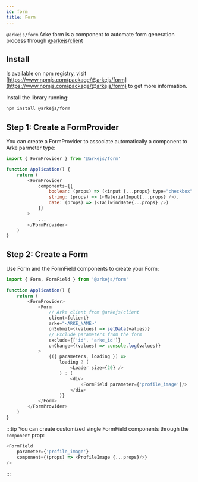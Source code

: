 ```yaml
---
id: form
title: Form
---
```


`@arkejs/form` Arke form is a component to automate form generation process 
through [@arkejs/client](client-js.md)

## Install

Is available on npm registry, visit 
[https://www.npmjs.com/package/@arkejs/form](https://www.npmjs.com/package/@arkejs/form)
to get more information.

Install the library running:

```sh
npm install @arkejs/form
```

## Step 1: Create a FormProvider

You can create a FormProvider to associate automatically a component to Arke parmeter type:

```js
import { FormProvider } from '@arkejs/form'

function Application() {
    return (
        <FormProvider
            components={{
                boolean: (props) => (<input {...props} type="checkbox" />),
                string: (props) => (<MaterialInput{...props} />),
                date: (props) => (<TailwindDate{...props} />)
            }}
        >
            ...
        </FormProvider>
    )
}
```

## Step 2: Create a Form

Use Form and the FormField components to create your Form:

```js
import { Form, FormField } from '@arkejs/form'

function Application() {
    return (
        <FormProvider>
            <Form
                // Arke client from @arkejs/client 
                client={client}
                arke="<ARKE_NAME>"
                onSubmit={(values) => setData(values)}
                // Exclude parameters from the form
                exclude={['id', 'arke_id']}
                onChange={(values) => console.log(values)}
            >
                {({ parameters, loading }) =>
                    loading ? (
                        <Loader size={20} />
                    ) : (
                        <div>
                            <FormField parameter={'profile_image'}/>
                        </div>
                    )}
            </Form>
        </FormProvider>
    )
}
```

:::tip
You can create customized single FormField components through the `component` prop:

```js
<FormField 
    parameter={'profile_image'} 
    component={(props) => <ProfileImage {...props}/>} 
/>
```
:::